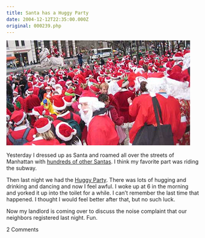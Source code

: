```yaml
---
title: Santa has a Huggy Party
date: 2004-12-12T22:35:00.000Z
original: 000239.php
---
```


<p class="polaroid" style="--deg: -2deg"><img src="./santas.jpg" /></p>

Yesterday I dressed up as Santa and roamed all over the streets of Manhattan with <a href="http://www.santacon.com/">hundreds of other Santas</a>. I think my favorite part was riding the subway.

Then last night we had the <a href="https://www.pascal.com/party/old/huggyparty/">Huggy Party</a>. There was lots of hugging and drinking and dancing and now I feel awful. I woke up at 6 in the morning and yorked it up into the toilet for a while. I can’t remember the last time that happened. I thought I would feel better after that, but no such luck.

Now my landlord is coming over to discuss the noise complaint that our neighbors registered last night. Fun.

<span class="commentheader">2 Comments</span>

<!--


<div class="commentdivider">
<span class="commentauthorbox">Posted by kmley</span>
<span class="commentdatebox">Monday, December 13, 2004</span>
<span class="commenttimebox"> 1:28 AM</span>
</div>
<div class="commentbody">damn, barfy!</div>
<div class="commentdivider">
<span class="commentauthorbox">Posted by <a href="mailto&#58;taufiq_umer143&#64;yahoo&#46;com">taufiq umer</a></span>
<span class="commentdatebox">Wednesday, December 22, 2004</span>
<span class="commenttimebox"> 1:30 AM</span>
</div>
<div class="commentbody">hello how are you i hope your in good condition and good health i hope you enjoing your life as a rose and as a gardent

i have very intersted with you

ok bye bye take care of your self wish you all the best</div> -->
